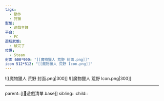 ```yaml
---
tags:
  - 動作
  - 狩獵
型態:
  - 遊戲主體
平台:
  - PC
遊玩狀態:
  - 破完了
位置:
  - Steam
封面 600*900: "[[魔物獵人 荒野 封面.png]]"
icon 512*512: "[[魔物獵人 荒野 Icon.png]]"
---
```

![[魔物獵人 荒野 封面.png|300]]
![[魔物獵人 荒野 Icon.png|300]]
- - -
parent::[[👾遊戲清單.base]]
sibling::
child::